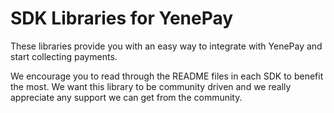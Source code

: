 # SDK Libraries for YenePay

These libraries provide you with an easy way to integrate with YenePay and start collecting payments. 

We encourage you to read through the README files in each SDK to benefit the most. We want this library to be community driven and we really appreciate any support we can get from the community.

